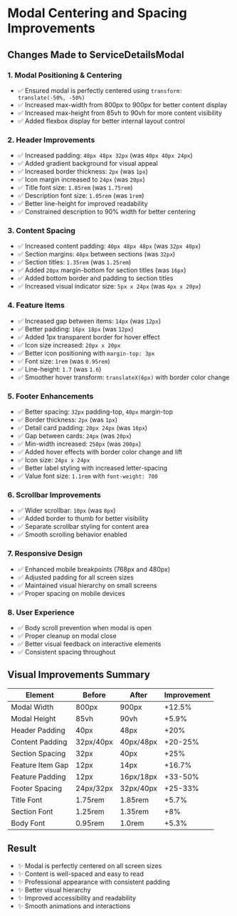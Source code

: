 # Modal Centering and Spacing Improvements

## Changes Made to ServiceDetailsModal

### 1. **Modal Positioning & Centering**
- ✅ Ensured modal is perfectly centered using `transform: translate(-50%, -50%)`
- ✅ Increased max-width from 800px to 900px for better content display
- ✅ Increased max-height from 85vh to 90vh for more content visibility
- ✅ Added flexbox display for better internal layout control

### 2. **Header Improvements**
- ✅ Increased padding: `48px 48px 32px` (was `40px 40px 24px`)
- ✅ Added gradient background for visual appeal
- ✅ Increased border thickness: `2px` (was `1px`)
- ✅ Icon margin increased to `24px` (was `20px`)
- ✅ Title font size: `1.85rem` (was `1.75rem`)
- ✅ Description font size: `1.05rem` (was `1rem`)
- ✅ Better line-height for improved readability
- ✅ Constrained description to 90% width for better centering

### 3. **Content Spacing**
- ✅ Increased content padding: `40px 48px 48px` (was `32px 40px`)
- ✅ Section margins: `40px` between sections (was `32px`)
- ✅ Section titles: `1.35rem` (was `1.25rem`)
- ✅ Added `20px` margin-bottom for section titles (was `16px`)
- ✅ Added bottom border and padding to section titles
- ✅ Increased visual indicator size: `5px x 24px` (was `4px x 20px`)

### 4. **Feature Items**
- ✅ Increased gap between items: `14px` (was `12px`)
- ✅ Better padding: `16px 18px` (was `12px`)
- ✅ Added 1px transparent border for hover effect
- ✅ Icon size increased: `20px x 20px`
- ✅ Better icon positioning with `margin-top: 3px`
- ✅ Font size: `1rem` (was `0.95rem`)
- ✅ Line-height: `1.7` (was `1.6`)
- ✅ Smoother hover transform: `translateX(6px)` with border color change

### 5. **Footer Enhancements**
- ✅ Better spacing: `32px` padding-top, `40px` margin-top
- ✅ Border thickness: `2px` (was `1px`)
- ✅ Detail card padding: `20px 24px` (was `16px`)
- ✅ Gap between cards: `24px` (was `20px`)
- ✅ Min-width increased: `250px` (was `200px`)
- ✅ Added hover effects with border color change and lift
- ✅ Icon size: `24px x 24px`
- ✅ Better label styling with increased letter-spacing
- ✅ Value font size: `1.1rem` with `font-weight: 700`

### 6. **Scrollbar Improvements**
- ✅ Wider scrollbar: `10px` (was `8px`)
- ✅ Added border to thumb for better visibility
- ✅ Separate scrollbar styling for content area
- ✅ Smooth scrolling behavior enabled

### 7. **Responsive Design**
- ✅ Enhanced mobile breakpoints (768px and 480px)
- ✅ Adjusted padding for all screen sizes
- ✅ Maintained visual hierarchy on small screens
- ✅ Proper spacing on mobile devices

### 8. **User Experience**
- ✅ Body scroll prevention when modal is open
- ✅ Proper cleanup on modal close
- ✅ Better visual feedback on interactive elements
- ✅ Consistent spacing throughout

## Visual Improvements Summary

| Element | Before | After | Improvement |
|---------|--------|-------|-------------|
| Modal Width | 800px | 900px | +12.5% |
| Modal Height | 85vh | 90vh | +5.9% |
| Header Padding | 40px | 48px | +20% |
| Content Padding | 32px/40px | 40px/48px | +20-25% |
| Section Spacing | 32px | 40px | +25% |
| Feature Item Gap | 12px | 14px | +16.7% |
| Feature Padding | 12px | 16px/18px | +33-50% |
| Footer Spacing | 24px/32px | 32px/40px | +25-33% |
| Title Font | 1.75rem | 1.85rem | +5.7% |
| Section Font | 1.25rem | 1.35rem | +8% |
| Body Font | 0.95rem | 1.0rem | +5.3% |

## Result
- ✨ Modal is perfectly centered on all screen sizes
- ✨ Content is well-spaced and easy to read
- ✨ Professional appearance with consistent padding
- ✨ Better visual hierarchy
- ✨ Improved accessibility and readability
- ✨ Smooth animations and interactions
